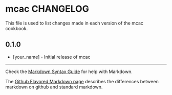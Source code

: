 mcac CHANGELOG
==============

This file is used to list changes made in each version of the mcac cookbook.

0.1.0
-----
- [your_name] - Initial release of mcac

- - -
Check the [Markdown Syntax Guide](http://daringfireball.net/projects/markdown/syntax) for help with Markdown.

The [Github Flavored Markdown page](http://github.github.com/github-flavored-markdown/) describes the differences between markdown on github and standard markdown.
